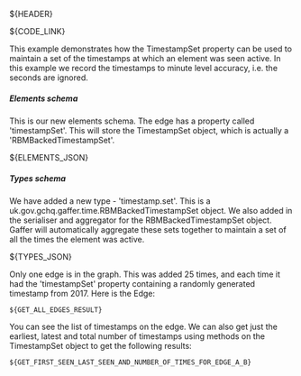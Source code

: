 ${HEADER}

${CODE_LINK}

This example demonstrates how the TimestampSet property can be used to maintain a set of the timestamps at which an element was seen active. In this example we record the timestamps to minute level accuracy, i.e. the seconds are ignored.

##### Elements schema
This is our new elements schema. The edge has a property called 'timestampSet'. This will store the TimestampSet object, which is actually a 'RBMBackedTimestampSet'.

${ELEMENTS_JSON}

##### Types schema
We have added a new type - 'timestamp.set'. This is a uk.gov.gchq.gaffer.time.RBMBackedTimestampSet object.
We also added in the serialiser and aggregator for the RBMBackedTimestampSet object. Gaffer will automatically aggregate these sets together to maintain a set of all the times the element was active.

${TYPES_JSON}

Only one edge is in the graph. This was added 25 times, and each time it had the 'timestampSet' property containing a randomly generated timestamp from 2017. Here is the Edge:

```
${GET_ALL_EDGES_RESULT}
```

You can see the list of timestamps on the edge. We can also get just the earliest, latest and total number of timestamps using methods on the TimestampSet object to get the following results:

```
${GET_FIRST_SEEN_LAST_SEEN_AND_NUMBER_OF_TIMES_FOR_EDGE_A_B}
```
